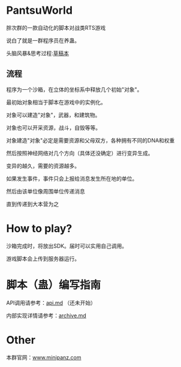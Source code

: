 # PantsuWorld
胖次群的一款自动化的脚本对战类RTS游戏

说白了就是一群程序员在养蛊。

头脑风暴&思考过程:[草稿本](https://github.com/pantsugroups/pantsuWorld/blob/master/draft.md)

## 流程

程序为一个沙箱，在立体的坐标系中释放几个初始"对象"。

最初始对象相当于脚本在游戏中的实例化。

对象可以建造"对象"，武器，和建筑物。

对象也可以开采资源，战斗，自毁等等。

对象建造"对象"必定是需要资源和父母双方，各种拥有不同的DNA和权重

然后按照神经网络对几个方向（具体还没确定）进行变异生成。

变异的越久，需要的资源越多。

如果发生事件，事件只会上报给消息发生所在地的单位。

然后由该单位像周围单位传递消息

直到传递到大本营为之

# How to play?
沙箱完成时，将放出SDK。届时可以实用自己调用。

游戏脚本会上传到服务器运行。

# 脚本（蛊）编写指南

API调用请参考：[api.md](api.md) （还未开始）

内部实现详情请参考：[archive.md](archive.md)




# Other
本群官网：www.minipanz.com